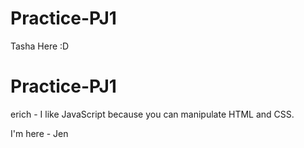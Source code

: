
# Practice-PJ1

Tasha Here :D

# Practice-PJ1


erich - I like JavaScript because you can manipulate HTML and CSS.

I'm here - Jen


